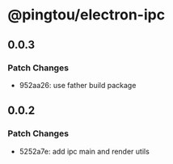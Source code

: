 # @pingtou/electron-ipc

## 0.0.3

### Patch Changes

- 952aa26: use father build package

## 0.0.2

### Patch Changes

- 5252a7e: add ipc main and render utils
